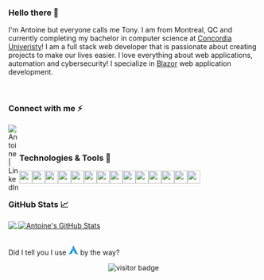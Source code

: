 ### Hello there 👋

I'm Antoine but everyone calls me Tony. I am from Montreal, QC and currently completing my bachelor in computer science at [Concordia Univeristy](https://www.concordia.ca/)! I am a full stack web developer that is passionate about creating projects to make our lives easier. I love everything about web applications, automation and cybersecurity! I specialize in [Blazor](https://dotnet.microsoft.com/apps/aspnet/web-apps/blazor) web application development.

<br/>

### Connect with me ⚡

[<img align="left" alt="Antoine | LinkedIn" width="22px" src="https://cdn.jsdelivr.net/npm/simple-icons@v3/icons/linkedin.svg" />](https://www.linkedin.com/in/antoine-poulin/)

<br/>
<br/>

### Technologies & Tools 🔧

<img align="left" height="26px" width="26px" src="https://cdn.jsdelivr.net/gh/devicons/devicon/icons/html5/html5-original.svg" />
<img align="left" height="26px" width="26px" src="https://cdn.jsdelivr.net/gh/devicons/devicon/icons/css3/css3-original.svg" />
<img align="left" height="26px" width="26px" src="https://cdn.jsdelivr.net/gh/devicons/devicon/icons/javascript/javascript-original.svg" />
<img align="left" height="26px" width="26px" src="https://adrientorris.github.io/wwwroot/images/blazor/logo-blazor.png" />
<img align="left" height="26px" width="26px" src="https://cdn.jsdelivr.net/gh/devicons/devicon/icons/csharp/csharp-original.svg" />
<img align="left" height="26px" width="26px" src="https://cdn.jsdelivr.net/gh/devicons/devicon/icons/java/java-original.svg" />
<img align="left" height="26px" width="26px" src="https://cdn.jsdelivr.net/gh/devicons/devicon/icons/python/python-original.svg" />
<img align="left" height="26px" width="26px" src="https://cdn.jsdelivr.net/gh/devicons/devicon/icons/microsoftsqlserver/microsoftsqlserver-plain.svg" />
<img align="left" height="26px" width="26px" src="https://cdn.jsdelivr.net/gh/devicons/devicon/icons/mysql/mysql-original.svg" />
<img align="left" height="26px" width="26px" src="https://cdn.jsdelivr.net/gh/devicons/devicon/icons/unity/unity-original.svg" />
<img align="left" height="26px" width="26px" src="https://cdn.jsdelivr.net/gh/devicons/devicon/icons/vscode/vscode-original.svg" />
<img align="left" height="26px" width="26px" src="https://cdn.jsdelivr.net/gh/devicons/devicon/icons/git/git-original.svg" />
<img align="left" height="26px" width="26px" src="https://cdn.jsdelivr.net/gh/devicons/devicon/icons/github/github-original.svg" />
<img align="left" height="26px" width="26px" src="https://cdn.jsdelivr.net/gh/devicons/devicon/icons/linux/linux-original.svg" />

<br/>
<br/>

### GitHub Stats 📈

<a href="https://github.com/Dwarf1er/Dwarf1er">
  <img align="center" src="https://github-readme-stats.vercel.app/api/top-langs/?username=Dwarf1er&hide=blade,shaderlab&title_color=ffffff&text_color=c9cacc&icon_color=2bbc8a&bg_color=1d1f21" />
</a>

<a href="https://github.com/Dwarf1er/Dwarf1er">
  <img align="center" src="https://github-readme-stats.vercel.app/api?username=Dwarf1er&show_icons=true&line_height=27&count_private=true&title_color=ffffff&text_color=c9cacc&icon_color=2bbc8a&bg_color=1d1f21" alt="Antoine's GitHub Stats" />
</a>

<br/>
<br/>

<p>Did I tell you I use <img alt="Arch Linux" width="20x" src="https://github.com/github/explore/blob/bf9c50ef4444d03a559ffd7fed6b77e38ba91260/topics/archlinux/archlinux.png" /> by the way?</p>

<!-- Visitor Counter -->
<p  align="center">
<!--<img src="https://visitor-badge.glitch.me/badge?page_id=HunterShanks.HunterShanks" alt="visitor badge"/>-->
<img src="https://visitor-badge.laobi.icu/badge?page_id=Dwarf1er.Dwarf1er" alt="visitor badge"/>       
</p>
